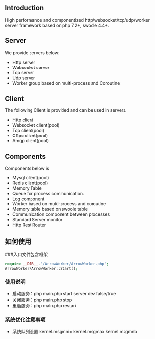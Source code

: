## Introduction
High performance and componentized http/websocket/tcp/udp/worker server framework based on php 7.2+, swoole 4.4+.

## Server
We provide servers below:
- Http server
- Websocket server
- Tcp server
- Udp server
- Worker group based on multi-process and Coroutine

## Client
The following Client is provided and can be used in servers.
- Http client
- Websocket client(pool)
- Tcp client(pool)
- GRpc client(pool)
- Amqp client(pool)

## Components
Components below is 
- Mysql client(pool)
- Redis client(pool)
- Memory Table
- Queue for process communication.
- Log component
- Worker based on multi-process and coroutine
- Memory table based on swoole table
- Communication component between processes
- Standard Server monitor
- Http Rest Router

## 如何使用
###入口文件包含框架
```php
require __DIR__.'/ArrowWorker/ArrowWorker.php';
ArrowWorker\ArrowWorker::Start();
```
### 使用说明
- 启动服务：php main.php start server dev false/true
- 关闭服务：php main.php stop
- 重启服务：php main.php restart

### 系统优化注意事项
- 系统队列设置
    kernel.msgmni=
    kernel.msgmax
    kernel.msgmnb
    
